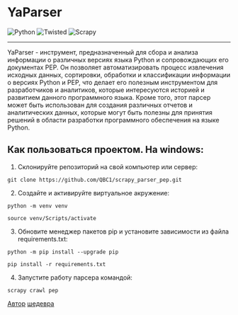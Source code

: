 # YaParser
![Python](https://img.shields.io/badge/dynamic/xml?color=white&label=Python&query=3.9&url=https%3A%2F%2Fpython.org%2F) ![Twisted](https://img.shields.io/pypi/v/Twisted?color=blue&label=Twisted) ![Scrapy](https://img.shields.io/pypi/v/Scrapy?color=red&label=Scrapy)
____
YaParser - инструмент, предназначенный для сбора и анализа информации о различных версиях языка Python и сопровождающих его документах PEP. Он позволяет автоматизировать процесс извлечения исходных данных, сортировки, обработки и классификации информации о версиях Python и PEP, что делает его полезным инструментом для разработчиков и аналитиков, которые интересуются историей и развитием данного программного языка. Кроме того, этот парсер может быть использован для создания различных отчетов и аналитических данных, которые могут быть полезны для принятия решений в области разработки программного обеспечения на языке Python.
## Как пользоваться проектом. На windows:
1) Склонируйте репозиторий на свой компьютер или сервер:
```
git clone https://github.com/QBC1/scrapy_parser_pep.git
```
2) Создайте и активируйте виртуальное акружение:
```
python -m venv venv
```
```
source venv/Scripts/activate
```
3) Обновите менеджер пакетов pip и установите зависимости из файла requirements.txt:
```
python -m pip install --upgrade pip
```
```
pip install -r requirements.txt
```
4) Запустите работу парсера командой:
```
scrapy crawl pep
```
[Автор](https://github.com/QBC1) [шедевра](https://github.com/QBC1/scrapy_parser_pep)
